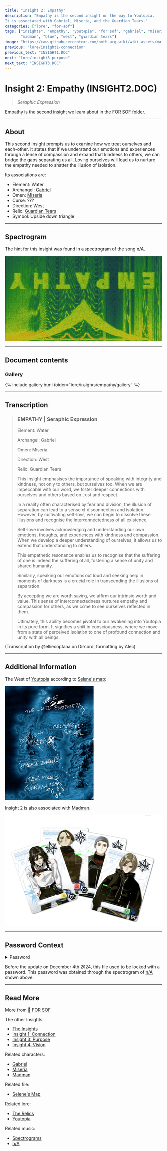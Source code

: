 ```yaml
---
title: "Insight 2: Empathy"
description: "Empathy is the second insight on the way to Youtopia. 
It is associated with Gabriel, Miseria, and the Guardian Tears."
categories: ["lore", "for-sof"]
tags: ["insights", "empathy", "youtopia", "for sof", "gabriel", "miseria", 
       "madman", "blue", "west", "guardian tears"]
image: "https://raw.githubusercontent.com/bmth-arg-wiki/wiki-assets/main/lore/insights/empathy/empathy-300x300.png"
previous: "lore/insight1-connection"
previous_text: "INSIGHT1.DOC"
next: "lore/insight3-purpose"
next_text: "INSIGHT3.DOC"
---
```


# Insight 2: Empathy (INSIGHT2.DOC)

> *Seraphic Expression*

Empathy is the second insight we learn about in the [FOR SOF folder](../for-sof/for-sof#for-sof).

***

## About

This second insight prompts us to examine how we treat ourselves and each-other.
It states that if we understand our emotions and experiences through a lense of compassion and expand that kindness to others, 
we can bridge the gaps separating us all.
Loving ourselves will lead us to nurture the empathy needed to shatter the illusion of isolation.

Its associations are:

- Element: Water
- Archangel: [Gabriel](../characters/gabriel)
- Omen: [Miseria](../characters/miseria)
- Curse: ???
- Direction: West
- Relic: [Guardian Tears](booklet#page-023)
- Symbol: Upside down triangle

***

## Spectrogram

The hint for this insight was found in a spectrogram of the song [n/A](../music/song-na).

![empathy spectrogram n/a](https://raw.githubusercontent.com/bmth-arg-wiki/wiki-assets/main/lore/insights/empathy/img_5.png)

***

## Document contents

### Gallery

{% include gallery.html folder="lore/insights/empathy/gallery" %}

***

## Transcription

> ### EMPATHY | Seraphic Expression 
>
> Element: Water
>
> Archangel: Gabriel
> 
> Omen: Miseria
> 
> Direction: West
> 
> Relic: Guardian Tears
>
> This insight emphasises the importance of speaking with integrity and kindness, not only to others, but ourselves too. 
> When we are impeccable with our word, we foster deeper connections with ourselves and others based on trust and respect.
>
> In a reality often characterised by fear and division, the illusion of separation can lead to a sense of disconnection and isolation. 
> However, by cultivating self-love, we can begin to dissolve these illusions and recognise the interconnectedness of all existence.
>
> Self-love involves acknowledging and understanding our own emotions, thoughts, and experiences with kindness and compassion. 
> When we develop a deeper understanding of ourselves, it allows us to extend that understanding to others.
>
> This empathetic resonance enables us to recognise that the suffering of one is indeed the suffering of all, 
> fostering a sense of unity and shared humanity. 
>
> Similarly, speaking our emotions out loud and seeking help in moments of darkness is a crucial role in transcending 
> the illusions of separation. 
>
> By accepting we are worth saving, we affirm our intrinsic worth and value. 
> This sense of interconnectedness nurtures empathy and compassion for others, as we come to see ourselves reflected in them.
>
> Ultimately, this ability becomes pivotal to our awakening into Youtopia in its pure form. 
> It signifies a shift in consciousness, where we move from a state of perceived isolation to one of profound connection 
> and unity with all beings.

 (Transcription by @elliecoptaaa on Discord, formatting by Alec)

***

## Additional Information

The West of [Youtopia](youtopia) according to [Selene's map](../for-sof/selenes_map):

![Empathy on Selene's map](https://raw.githubusercontent.com/bmth-arg-wiki/wiki-assets/main/lore/insights/empathy/empathy-selenes-map.png)

Insight 2 is also associated with [Madman](../characters/madman).

![Band cards with Madman for empathy](https://raw.githubusercontent.com/bmth-arg-wiki/wiki-assets/main/characters/band-cards.png)

***

## Password Context

<details class="password">
  <summary>Password</summary>

empathy
</details>

Before the update on December 4th 2024, this file used to be locked with a password.
This password was obtained through the spectrogram of [n/A](../music/song-na) shown above.

***

## Read More

More from [📁 FOR SOF](../for-sof/for-sof#for-sof)

The other Insights:

- [The Insights](insights)
- [Insight 1: Connection](insight1-connection)
- [Insight 3: Purpose](insight3-purpose)
- [Insight 4: Vision](insight4-vision)

Related characters:

- [Gabriel](../characters/gabriel)
- [Miseria](../characters/miseria)
- [Madman](../characters/madman)

Related file:

- [Selene's Map](../for-sof/selenes_map)

Related lore:

- [The Relics](booklet#page-023)
- [Youtopia](youtopia)

Related music:

- [Spectrograms](../music/spectrograms)
- [n/A](../music/song-na)